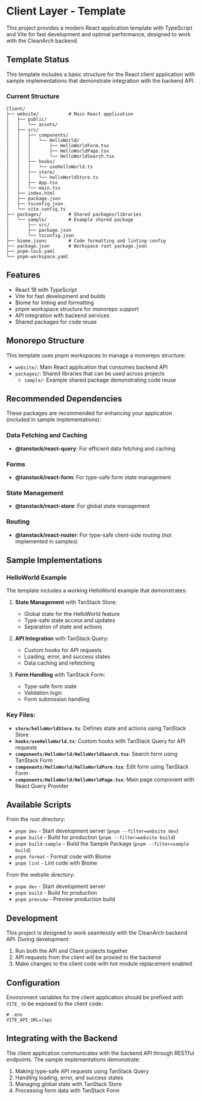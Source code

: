 # Client Layer - Template

This project provides a modern React application template with TypeScript and Vite for fast development and optimal performance, designed to work with the CleanArch backend.

## Template Status

This template includes a basic structure for the React client application with sample implementations that demonstrate integration with the backend API.

### Current Structure

```
Client/
├── website/           # Main React application
│   ├── public/
│   │   └── assets/
│   ├── src/
│   │   ├── components/
│   │   │   └── HelloWorld/
│   │   │       ├── HelloWorldForm.tsx
│   │   │       ├── HelloWorldPage.tsx
│   │   │       └── HelloWorldSearch.tsx
│   │   ├── hooks/
│   │   │   └── useHelloWorld.ts
│   │   ├── store/
│   │   │   └── helloWorldStore.ts
│   │   ├── App.tsx
│   │   └── main.tsx
│   ├── index.html
│   ├── package.json
│   ├── tsconfig.json
│   └── vite.config.ts
├── packages/          # Shared packages/libraries
│   └── sample/        # Example shared package
│       ├── src/
│       ├── package.json
│       └── tsconfig.json
├── biome.jsonc        # Code formatting and linting config
├── package.json       # Workspace root package.json
├── pnpm-lock.yaml
└── pnpm-workspace.yaml
```

## Features

- React 18 with TypeScript
- Vite for fast development and builds
- Biome for linting and formatting
- pnpm workspace structure for monorepo support
- API integration with backend services
- Shared packages for code reuse

## Monorepo Structure

This template uses pnpm workspaces to manage a monorepo structure:

- `website/`: Main React application that consumes backend API
- `packages/`: Shared libraries that can be used across projects
  - `sample/`: Example shared package demonstrating code reuse

## Recommended Dependencies

These packages are recommended for enhancing your application (included in sample implementations):

### Data Fetching and Caching
- **@tanstack/react-query**: For efficient data fetching and caching

### Forms
- **@tanstack/react-form**: For type-safe form state management

### State Management
- **@tanstack/react-store**: For global state management

### Routing
- **@tanstack/react-router**: For type-safe client-side routing (not implemented in samples)

## Sample Implementations

### HelloWorld Example

The template includes a working HelloWorld example that demonstrates:

1. **State Management** with TanStack Store:
   - Global state for the HelloWorld feature
   - Type-safe state access and updates
   - Separation of state and actions

2. **API Integration** with TanStack Query:
   - Custom hooks for API requests
   - Loading, error, and success states
   - Data caching and refetching

3. **Form Handling** with TanStack Form:
   - Type-safe form state
   - Validation logic
   - Form submission handling

### Key Files:

- **`store/helloWorldStore.ts`**: Defines state and actions using TanStack Store
- **`hooks/useHelloWorld.ts`**: Custom hooks with TanStack Query for API requests
- **`components/HelloWorld/HelloWorldSearch.tsx`**: Search form using TanStack Form
- **`components/HelloWorld/HelloWorldForm.tsx`**: Edit form using TanStack Form
- **`components/HelloWorld/HelloWorldPage.tsx`**: Main page component with React Query Provider

## Available Scripts

From the root directory:
- `pnpm dev` - Start development server (`pnpm --filter=website dev`)
- `pnpm build` - Build for production (`pnpm --filter=website build`)
- `pnpm build:sample` - Build the Sample Package (`pnpm --filter=sample build`)
- `pnpm format` - Format code with Biome
- `pnpm lint` - Lint code with Biome

From the website directory:
- `pnpm dev` - Start development server
- `pnpm build` - Build for production
- `pnpm preview` - Preview production build

## Development

This project is designed to work seamlessly with the CleanArch backend API. During development:

1. Run both the API and Client projects together
2. API requests from the client will be proxied to the backend
3. Make changes to the client code with hot module replacement enabled

## Configuration

Environment variables for the client application should be prefixed with `VITE_` to be exposed to the client code:

```
# .env
VITE_API_URL=/api
```

## Integrating with the Backend

The client application communicates with the backend API through RESTful endpoints. The sample implementations demonstrate:

1. Making type-safe API requests using TanStack Query
2. Handling loading, error, and success states
3. Managing global state with TanStack Store
4. Processing form data with TanStack Form
